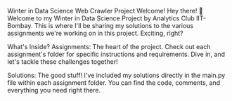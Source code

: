 Winter in Data Science Web Crawler Project
Welcome!
Hey there! 👋 Welcome to my Winter in Data Science Project by Analytics Club IIT-Bombay.
This is where I'll be sharing my solutions to the various assignments we're working on in this project. Exciting, right?

What's Inside?
Assignments: The heart of the project. Check out each assignment's folder for specific instructions and requirements. Dive in, and let's tackle these challenges together!

Solutions: The good stuff! I've included my solutions directly in the main.py file within each assignment folder. You can find the code, comments, and everything you need right there.
